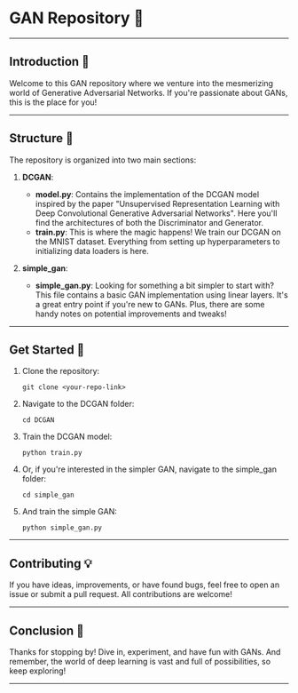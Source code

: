 
# GAN Repository 🚀 

---

## Introduction 🌟 

Welcome to this GAN repository where we venture into the mesmerizing world of Generative Adversarial Networks. If you're passionate about GANs, this is the place for you! 

--- 

## Structure 📂 

The repository is organized into two main sections:

1. **DCGAN**:
    - **model.py**: Contains the implementation of the DCGAN model inspired by the paper "Unsupervised Representation Learning with Deep Convolutional Generative Adversarial Networks". Here you'll find the architectures of both the Discriminator and Generator.
    - **train.py**: This is where the magic happens! We train our DCGAN on the MNIST dataset. Everything from setting up hyperparameters to initializing data loaders is here.

2. **simple_gan**:
    - **simple_gan.py**: Looking for something a bit simpler to start with? This file contains a basic GAN implementation using linear layers. It's a great entry point if you're new to GANs. Plus, there are some handy notes on potential improvements and tweaks!

---

## Get Started 🏃

1. Clone the repository:
   ```
   git clone <your-repo-link>
   ```

2. Navigate to the DCGAN folder:
   ```
   cd DCGAN
   ```

3. Train the DCGAN model:
   ```
   python train.py
   ```

4. Or, if you're interested in the simpler GAN, navigate to the simple_gan folder:
   ```
   cd simple_gan 
   ```

5. And train the simple GAN:
   ```
   python simple_gan.py
   ```

---

## Contributing 💡

If you have ideas, improvements, or have found bugs, feel free to open an issue or submit a pull request. All contributions are welcome!

---

## Conclusion 🎉

Thanks for stopping by! Dive in, experiment, and have fun with GANs. And remember, the world of deep learning is vast and full of possibilities, so keep exploring!

---

